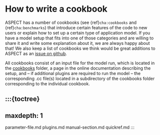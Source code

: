 # How to write a cookbook

ASPECT has a number of cookbooks (see {ref}`cha:cookbooks` and
{ref}`cha:benchmarks`) that introduce certain features of the
code to new users or explain how to set up a certain type of application
model. If you have a model setup that fits into one of those categories and
are willing to share it and write some explanation about it, we are always
happy about that! We also keep a list of cookbooks we think would be great
additions to ASPECT as an [issue on github](https://github.com/geodynamics/aspect/issues/2110).

All cookbooks consist of an input file for the model run, which is located in
the [cookbooks](https://github.com/geodynamics/aspect/tree/main/cookbooks) folder,
a page in the online documentation describing the setup, and
&ndash; if additional plugins are required to run the model &ndash; the
corresponding .cc file(s) located in a subdirectory of the cookbooks folder
corresponding to the individual cookbook.

:::{toctree}
---
maxdepth: 1
---
parameter-file.md
plugins.md
manual-section.md
quickref.md
:::
